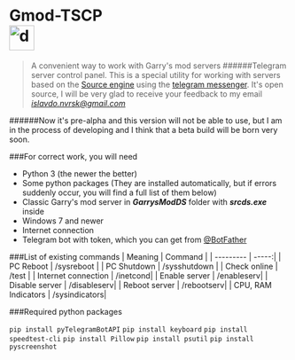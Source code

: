 # Gmod-TSCP ㅤㅤㅤㅤㅤㅤㅤㅤㅤㅤㅤㅤ <img style=right src=https://i.ibb.co/LkBP1Rn/Garry-s-Mod-logo.png alt="drawing" width="45"/>



> A convenient way to work with Garry's mod servers
######Telegram server control panel. This is a special utility for working with servers based on the [Source engine](https://developer.valvesoftware.com/wiki/Source "Source engine") using the [telegram messenger](https://telegram.org "telegram messenger"). It's open source, I will be very glad to receive your feedback to my email *<islavdo.nvrsk@gmail.com>*


######Now it's pre-alpha and this version will not be able to use, but I am in the process of developing and I think that a beta build will be born very soon.


###For correct work, you will need
- Python 3 (the newer the better)
- Some python packages (They are installed automatically, but if errors suddenly occur, you will find a full list of them below)
- Classic Garry's mod server in ***GarrysModDS*** folder with ***srcds.exe*** inside
- Windows 7 and newer
- Internet connection
- Telegram bot with token, which you can get from [@BotFather](https://t.me/BotFather "@BotFather")


###List of existing commands 
| Meaning       | Command |
| ---------     | -----:|
| PC Reboot     | /sysreboot |
| PC Shutdown   | /sysshutdown |
| Check online  | /test     |
| Internet connection  | /inetcond|
| Enable server  | /enableserv|
| Disable server  | /disableserv|
| Reboot server  | /rebootserv|
| CPU, RAM Indicators  | /sysindicators|


###Required python packages

`pip install pyTelegramBotAPI`
`pip install keyboard`
`pip install speedtest-cli`
`pip install Pillow`
`pip install psutil`
`pip install pyscreenshot`


